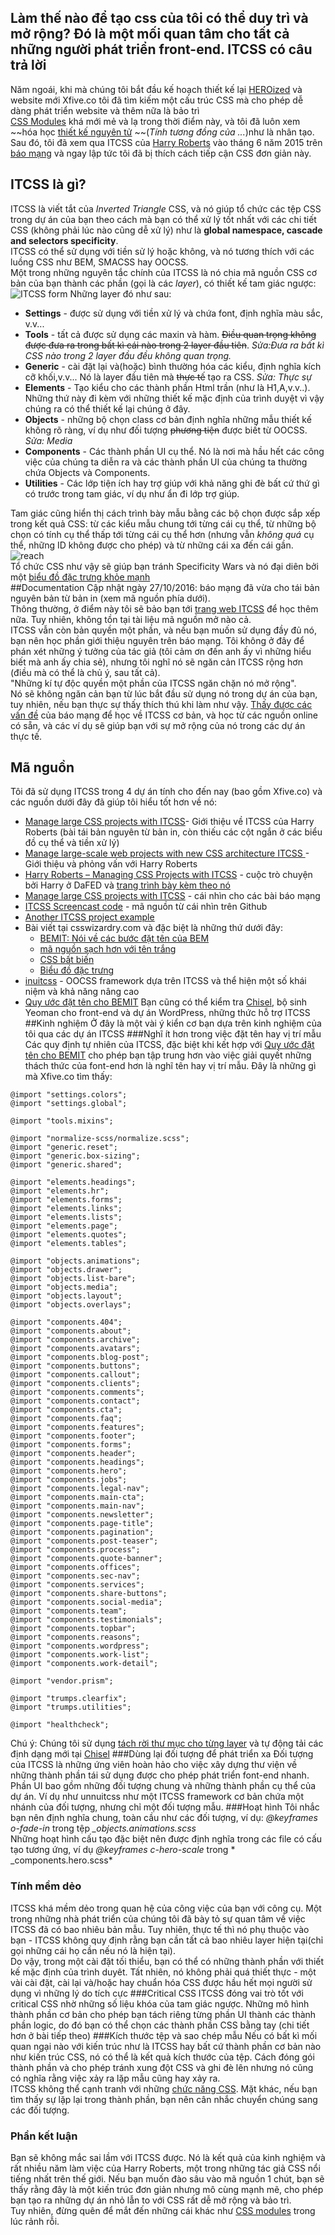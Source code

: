 ## Làm thế nào để tạo css của tôi có thể duy trì và mở rộng? Đó là một mối quan tâm cho tất cả những người phát triển front-end. ITCSS có câu trả lời
Năm ngoái, khi mà chúng tôi bắt đầu kế hoạch thiết kế lại [HEROized](https://www.heroized.com/) và website mới Xfive.co
tôi đã tìm kiếm một cấu trúc CSS mà cho phép dễ dàng phát triển website và thêm nữa là bảo trì  
[CSS Modules](https://www.sitepoint.com/understanding-css-modules-methodology/) khá mới mẻ và lạ trong thời điểm này, và
tôi đã luôn xem ~~hóa học [thiết kế nguyên tử](http://patternlab.io/) ~~(*Tính tương đồng của ...*)như là nhân tạo. Sau đó, tôi đã xem qua ITCSS của
[Harry Roberts](https://csswizardry.com/) vào tháng 6 năm 2015 trên [báo mạng](https://www.creativebloq.com/web-design/manage-large-scale-web-projects-new-css-architecture-itcss-41514731)
và ngay lập tức tôi đã bị thích cách tiếp cận CSS đơn giản này.
## ITCSS là gì?
ITCSS là viết tắt của _Inverted Triangle_ CSS, và nó giúp tổ chức các tệp CSS trong dự án của bạn theo cách mà bạn có thể
xử lý tốt nhất với các chi tiết CSS (không phải lúc nào cũng dễ xử lý) như là __global namespace, cascade and selectors
specificity__.  
ITCSS có thể sử dụng với tiền sử lý hoặc không, và nó tương thích với các luồng CSS như BEM, SMACSS hay OOCSS.  
Một trong những nguyên tắc chính của ITCSS là nó chia mã nguồn CSS cơ bản của bạn thành các phần (gọi là các _layer_),
có thiết kế tam giác ngược:  
![ITCSS form](https://www.xfivecdn.com/xfive/wp-content/uploads/2016/02/01083650/itcss-layers2.svg) 
Những layer đó như sau:  
* __Settings__ - được sử dụng với tiền xử lý và chứa font, định nghĩa màu sắc, v.v...
* __Tools__ - tất cả được sử dụng các maxin và hàm. ~~Điều quan trọng không được đưa ra trong bất kì cái nào trong 2 layer đầu tiên~~.
*Sửa:Đưa ra bất kì CSS nào trong 2 layer đầu đều không quan trọng.*
* __Generic__ - cài đặt lại và(hoặc) bình thường hóa các kiểu, định nghĩa kích cỡ khối,v.v... Nó là layer đầu tiên mà
~~thực tế~~ tạo ra CSS. *Sửa: Thực sự*
* __Elements__ - Tạo kiểu cho các thành phần Html trần (như là H1,A,v.v..). Những thứ này đi kèm với những thiết kế mặc
định của trình duyệt vì vậy chúng ra có thể thiết kế lại chúng ở đây.
* __Objects__ - những bộ chọn class cơ bản định nghĩa những mẫu thiết kế không rõ ràng, ví dụ như đối tượng ~~phương tiện~~
được biết từ OOCSS. *Sửa: Media*
* __Components__ - Các thành phần UI cụ thể. Nó là nơi mà hầu hết các công việc của chúng ta diễn ra và các thành phần UI
của chúng ta thường chứa Objects và Components.
* __Utilities__ - Các lớp tiện ích hay trợ giúp với khả năng ghi đè bất cứ thứ gì có trước trong tam giác, ví dụ như ẩn
đi lớp trợ giúp.

Tam giác cũng hiển thị cách trình bày mẫu bằng các bộ chọn được sắp xếp trong kết quả CSS: từ các kiểu mẫu chung tới từng
cái cụ thể, từ những bộ chọn có tính cụ thể thấp tới từng cái cụ thể hơn (nhưng vẫn *không quá* cụ thể, những ID không
được cho phép) và từ những cái xa đến cái gần.  
![reach](https://www.xfivecdn.com/xfive/wp-content/uploads/2016/02/10154630/itcss-key-metrics.svg)  
Tổ chức CSS như vậy sẽ giúp bạn tránh Specificity Wars và nó đại diên bởi một [biểu đồ đặc trưng khỏe mạnh](https://jonassebastianohlsson.com/specificity-graph/)  
##Documentation
Cập nhật ngày 27/10/2016: báo mạng đã vừa cho tái bản nguyên bản từ bản in (xem mã nguồn phía dưới).  
Thông thường, ở điểm này tôi sẽ bảo bạn tới [trang web ITCSS](https://itcss.io/) để học thêm nữa. Tuy nhiên, không tồn
tại tài liệu mã nguồn mở nào cả.  
ITCSS vẫn còn bản quyền một phần, và nếu bạn muốn sử dụng đầy đủ nó, bạn nên học phần giới thiệu nguyên trên báo mạng.
Tôi không ở đây để phán xét những ý tưởng của tác giả (tôi cảm ơn đến anh ấy vì những hiểu biết mà anh ấy chia sẻ), nhưng
tôi nghĩ nó sẽ ngăn cản ITCSS rộng hơn (điều mà có thể là chủ ý, sau tất cả).  
"Những kí tự độc quyền một phần của ITCSS ngăn chặn nó mở rộng".  
Nó sẽ không ngăn cản bạn từ lúc bắt đầu sử dụng nó trong dự án của bạn, tuy nhiên, nếu bạn thực sự thấy thích thú khi
làm như vậy. [Thấy được các vấn đề](https://www.xfive.co/blog/itcss-scalable-maintainable-css-architecture/) của báo mạng
để học về ITCSS cơ bản, và học từ các nguồn online có sẵn, và các ví dụ sẽ giúp bạn với sự mở rộng của nó trong các dự
án thực tế.  
## Mã nguồn
Tôi đã sử dụng ITCSS trong 4 dự án tính cho đến nay (bao gồm Xfive.co) và các nguồn dưới đây đã giúp tôi hiểu tốt hơn về nó:
* [Manage large CSS projects with ITCSS](https://www.creativebloq.com/web-design/manage-large-css-projects-itcss-101517528)- 
Giới thiệu về ITCSS của Harry Roberts (bài tái bản nguyên từ bản in, còn thiếu các cột ngắn ở các biểu đồ cụ thể và tiền xử lý)
* [Manage large-scale web projects with new CSS architecture ITCSS ](https://www.creativebloq.com/web-design/manage-large-scale-web-projects-new-css-architecture-itcss-41514731) -
Giới thiệu và phỏng vấn với Harry Roberts
* [Harry Roberts – Managing CSS Projects with ITCSS](https://www.youtube.com/watch?v=1OKZOV-iLj4) - cuộc trò chuyện bởi
Harry ở DaFED và [trang trình bày kèm theo nó](https://www.youtube.com/watch?v=1OKZOV-iLj4)
* [Manage large CSS projects with ITCSS](https://www.youtube.com/watch?v=hz76JIU_xB0) - cái nhìn cho các bài báo mạng
* [ITCSS Screencast code](https://github.com/itcss/itcss-netmag) - mã nguồn từ cái nhìn trên Github
* [Another ITCSS project example](https://github.com/csswizardry/frcss)
* Bài viết tại csswizardry.com và đặc biệt là những thứ dưới đây:
    * [BEMIT: Nói về các bước đặt tên của BEM](https://csswizardry.com/2015/08/bemit-taking-the-bem-naming-convention-a-step-further/)
    * [mã nguồn sạch hơn với tên trắng](https://csswizardry.com/2015/08/bemit-taking-the-bem-naming-convention-a-step-further/)
    * [CSS bất biến](https://csswizardry.com/2015/03/immutable-css/)
    * [Biểu đồ đặc trưng](https://csswizardry.com/2014/10/the-specificity-graph/)
* [inuitcss](https://github.com/inuitcss/inuitcss) - OOCSS framework dựa trên ITCSS  và thể hiện một số khái niệm và khả
năng nâng cao
* [Quy ước đặt tên cho BEMIT](http://www.jamesturneronline.net/blog/bemit-naming-convention.html)
Bạn cũng có thể kiểm tra [Chisel](https://github.com/xfiveco/generator-chisel/), bộ sinh Yeoman cho front-end và dự án WordPress,
những thức hỗ trợ ITCSS
##Kinh nghiệm
Ở đây là một vài ý kiển cơ bạn dựa trên kinh nghiệm của tôi qua các dự án ITCSS
###Nghĩ ít hơn trong việc đặt tên hay vị trí mẫu
Các quy định tự nhiên của ITCSS, đặc biệt khi kết hợp với [Quy ước đặt tên cho BEMIT](http://www.jamesturneronline.net/blog/bemit-naming-convention.html) 
cho phép bạn tập trung hơn vào việc giải quyết những thách thức của font-end hơn là nghĩ tên hay vị trí mẫu. Đây là những
gì mà Xfive.co tìm thấy:  
```
@import "settings.colors";
@import "settings.global";

@import "tools.mixins";

@import "normalize-scss/normalize.scss";
@import "generic.reset";
@import "generic.box-sizing";
@import "generic.shared";

@import "elements.headings";
@import "elements.hr";
@import "elements.forms";
@import "elements.links";
@import "elements.lists";
@import "elements.page";
@import "elements.quotes";
@import "elements.tables";

@import "objects.animations";
@import "objects.drawer";
@import "objects.list-bare";
@import "objects.media";
@import "objects.layout";
@import "objects.overlays";

@import "components.404";
@import "components.about";
@import "components.archive";
@import "components.avatars";
@import "components.blog-post";
@import "components.buttons";
@import "components.callout";
@import "components.clients";
@import "components.comments";
@import "components.contact";
@import "components.cta";
@import "components.faq";
@import "components.features";
@import "components.footer";
@import "components.forms";
@import "components.header";
@import "components.headings";
@import "components.hero";
@import "components.jobs";
@import "components.legal-nav";
@import "components.main-cta";
@import "components.main-nav";
@import "components.newsletter";
@import "components.page-title";
@import "components.pagination";
@import "components.post-teaser";
@import "components.process";
@import "components.quote-banner";
@import "components.offices";
@import "components.sec-nav";
@import "components.services";
@import "components.share-buttons";
@import "components.social-media";
@import "components.team";
@import "components.testimonials";
@import "components.topbar";
@import "components.reasons";
@import "components.wordpress";
@import "components.work-list";
@import "components.work-detail";

@import "vendor.prism";

@import "trumps.clearfix";
@import "trumps.utilities";

@import "healthcheck";
```   
Chú ý: Chúng tôi sử dụng [tách rời thư mục cho từng layer](https://github.com/xfiveco/generator-chisel/tree/master/generators/app/templates/styles/itcss)
và tự động tải các định dạng mới tại [Chisel](https://github.com/xfiveco/generator-chisel/)
###Dùng lại đối tượng để phát triển xa
Đối tượng của ITCSS là những ứng viên hoàn hảo cho việc xây dựng thư viện về những thành phần tái sử dụng được cho phép
phát triển font-end nhanh. Phần UI bao gồm những đối tượng chung và những thành phần cụ thể của dự án. Ví dụ như unnuitcss
như một ITCSS framework cơ bản chứa một nhánh của đối tượng, nhưng chỉ một đối tượng mẫu.
###Hoạt hình
Tôi nhắc bạn nên định nghĩa chung, toàn cầu như các đối tượng, ví dụ:  *@keyframes o-fade-in* trong tệp *_objects.animations.scss*  
Những hoạt hình cấu tạo đặc biệt nên được định nghĩa trong các file có cấu tạo tương ứng, ví dụ *@keyframes c-hero-scale*
trong * _components.hero.scss*
### Tính mềm dẻo
ITCSS khá mềm dẻo trong quan hệ của công việc của bạn với công cụ. Một trong những nhà phát triển của chúng tôi đã bày tỏ
sự quan tâm về việc ITCSS đã có bao nhiêu bản mẫu. Tuy nhiên, thực tế thì nó phụ thuộc vào bạn - ITCSS không quy định rằng
bạn cần tất cả bao nhiêu layer  hiện tại(chỉ gọi những cái họ cần nếu nó là hiện tại).  
Do vậy, trong một cài đặt tối thiểu, bạn có thể có những thành phần với thiết kế mặc định của trình duyêt. Tất nhiên, nó
không phải quá thiết thực - một vài cài đặt, cài lại và/hoặc hay chuẩn hóa CSS được hầu hết mọi người sử dụng vì những lý
do tích cực
###Critical CSS
ITCSS đóng vai trò tốt với critical CSS nhờ những số liệu khóa của tam giác ngược. Những mô hình thành phần cơ bản cho 
phép bạn tách riêng từng phần UI thành các thành phần logic, do đó bạn có thể chọn các thành phần CSS bằng tay (chi tiết
hơn ở bài tiếp theo)
###Kích thước tệp và sao chép mẫu
Nếu có bất kì mối quan ngại nào với kiến trúc như là ITCSS hay bất cứ thành phần cơ bản nào như kiến trúc CSS, nó có thể
là kết quả kích thước của tệp. Cách đóng gói thành phần và cho phép tránh xung đột CSS và ghi đè lên nhưng nó cũng có nghĩa
rằng việc xảy ra lặp mẫu cũng hay xảy ra.  
ITCSS không thể cạnh tranh với những [chức năng CSS](https://blog.colepeters.com/building-and-shipping-functional-css/).
Mặt khác, nếu bạn tìm thấy sự lặp lại trong thành phần, bạn nên cân nhắc chuyển chúng sang các đối tượng.
### Phần kết luận
Bạn sẽ không mắc sai lầm với ITCSS được. Nó là kết quả của kinh nghiệm và rất nhiều năm làm việc của Harry Roberts, một 
trong những tác giả CSS nổi tiếng nhất trên thế giới. Nếu bạn muốn đào sâu vào mã nguồn 1 chút, bạn sẽ thấy rằng đây là 
một kiến trúc đơn giản nhưng mô cùng mạnh mẽ, cho phép bạn tạo ra những dự án nhỏ lẫn to với CSS rất dễ mở rộng và bảo trì.  
Tuy nhiên, đừng quên để mắt đến những cái khác như [CSS modules](https://github.com/css-modules/css-modules) trong lúc rảnh rỗi.  
